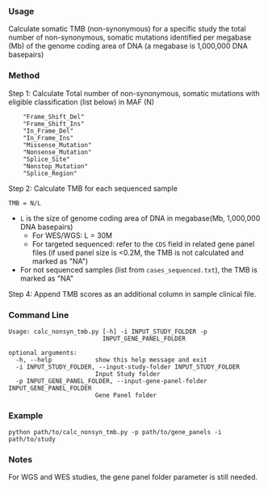 ### Usage
Calculate somatic TMB (non-synonymous) for a specific study
 the total number of non-synonymous, somatic mutations identified per megabase
(Mb) of the genome coding area of DNA (a megabase is 1,000,000 DNA basepairs)

### Method

Step 1: Calculate Total number of non-synonymous, somatic mutations with eligible classification (list below) in MAF (N)
```
	"Frame_Shift_Del"
	"Frame_Shift_Ins" 
	"In_Frame_Del" 
	"In_Frame_Ins" 
	"Missense_Mutation" 
	"Nonsense_Mutation" 
	"Splice_Site"
	"Nonstop_Mutation" 
	"Splice_Region"
```
Step 2: Calculate TMB for each sequenced sample
```
TMB = N/L
```
- `L` is the size of genome coding area of DNA in megabase(Mb, 1,000,000 DNA basepairs)
	- For WES/WGS: L = 30M
	- For targeted sequenced: refer to the `CDS` field in related gene panel files
	  (if used panel size is <0.2M, the TMB is not calculated and marked as "NA")
- For not sequenced samples (list from `cases_sequenced.txt`), the TMB is marked as "NA" 

Step 4: Append TMB scores as an additional column in sample clinical file.


### Command Line
```
Usage: calc_nonsyn_tmb.py [-h] -i INPUT_STUDY_FOLDER -p
                          INPUT_GENE_PANEL_FOLDER

optional arguments:
  -h, --help            show this help message and exit
  -i INPUT_STUDY_FOLDER, --input-study-folder INPUT_STUDY_FOLDER
                        Input Study folder
  -p INPUT_GENE_PANEL_FOLDER, --input-gene-panel-folder INPUT_GENE_PANEL_FOLDER
                        Gene Panel folder
```
### Example

```
python path/to/calc_nonsyn_tmb.py -p path/to/gene_panels -i path/to/study
```

### Notes
For WGS and WES studies, the gene panel folder parameter is still needed. 
